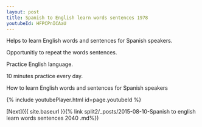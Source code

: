 ```yaml
---
layout: post
title: Spanish to English learn words sentences 1978 
youtubeId: HFPCPnICAaU
---
```

 
 
Helps to learn English words and sentences for Spanish speakers.

Opportunitiy to repeat the words sentences. 

Practice English language. 
 
10 minutes practice every day. 
 
How to learn English words and sentences for Spanish speakers 
 
{% include youtubePlayer.html id=page.youtubeId %}
 
 
[Next]({{ site.baseurl }}{% link  split2/_posts/2015-08-10-Spanish to english learn words sentences 2040 .md%})
 
